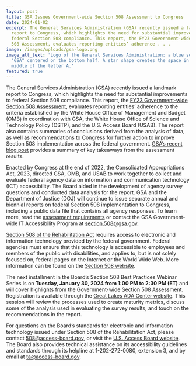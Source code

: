 ```yaml
---
layout: post
title: GSA Issues Government-wide Section 508 Assessment to Congress
date: 2024-01-02
excerpt: The General Services Administration (GSA) recently issued a landmark
  report to Congress, which highlights the need for substantial improvements to
  federal Section 508 compliance. This report, the FY23 Government-wide Section
  508 Assessment, evaluates reporting entities’ adherence . . .
image: /images/uploads/gsa-logo.png
image_alt_text: 'Logo of the General Services Administration: a blue square with
  "GSA" centered on the bottom half. A star shape creates the space in the
  middle of the letter A.'
featured: true
---
```

The General Services Administration (GSA) recently issued a landmark report to Congress, which highlights the need for substantial improvements to federal Section 508 compliance. This report, the [FY23 Government-wide Section 508 Assessment](https://www.section508.gov/manage/section-508-assessment/), evaluates reporting entities’ adherence to the criteria established by the White House Office of Management and Budget (OMB) in coordination with GSA, the White House Office of Science and Technology Policy (OSTP), and the U.S. Access Board (USAB). The report also contains summaries of conclusions derived from the analysis of data, as well as recommendations to Congress for further action to improve Section 508 implementation across the federal government. [GSA’s recent blog post](https://www.section508.gov/blog/2023-annual-report-to-congress/) provides a summary of key takeaways from the assessment results.

Enacted by Congress at the end of 2022, the Consolidated Appropriations Act, 2023, directed GSA, OMB, and USAB to work together to collect and evaluate federal agency data on information and communication technology (ICT) accessibility. The Board aided in the development of agency survey questions and conducted data analysis for the report. GSA and the Department of Justice (DOJ) will continue to issue separate annual and biennial reports on federal Section 508 implementation to Congress, including a public data file that contains all agency responses. To learn more, read the [assessment requirements](https://www.section508.gov/manage/section-508-assessment/) or contact the GSA Government-wide IT Accessibility Program at [section.508@gsa.gov](mailto:section.508@gsa.gov).

[Section 508 of the Rehabilitation Act](https://www.access-board.gov/about/law/ra.html#section-508-federal-electronic-and-information-technology) requires access to electronic and information technology provided by the federal government. Federal agencies must ensure that this technology is accessible to employees and members of the public with disabilities, and applies to, but is not solely focused on, federal pages on the Internet or the World Wide Web. More information can be found on the [Section 508 website](https://www.section508.gov/).

The next installment in the Board’s Section 508 Best Practices Webinar Series is on **Tuesday, January 30, 2024 from 1:00 PM to 2:30 PM (ET)** and will cover highlights from the Government-wide Section 508 Assessment. Registration is available through the [Great Lakes ADA Center website](https://www.accessibilityonline.org/cioc-508/session/?id=111094). This session will review the processes used to create maturity metrics, discuss some of the analysis used in evaluating the survey results, and touch on the recommendations in the report.

For questions on the Board’s standards for electronic and information technology issued under Section 508 of the Rehabilitation Act, please contact [508@access-board.gov](mailto:508@access-board.gov), or visit the [U.S. Access Board website](https://www.access-board.gov/). The Board also provides technical assistance on its accessibility guidelines and standards through its helpline at 1-202-272-0080, extension 3, and by email at [ta@access-board.gov](mailto:ta@access-board.gov).